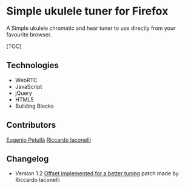 # Simple ukulele tuner for Firefox

A Simple ukulele chromatic and hear tuner to use directly from your favourite browser.

[TOC]

## Technologies

* WebRTC
* JavaScript
* jQuery
* HTML5
* Building Blocks

## Contributors

[Eugenio Petullà](https://github.com/EugenioPetulla)
[Riccardo Iaconelli](https://github.com/ruphy)

## Changelog

* Version 1.2 [Offset implemented for a better tuning](https://gist.github.com/anonymous/a07b3ccefbf782e02deeee67a8c05d73) patch made by Riccardo Iaconelli